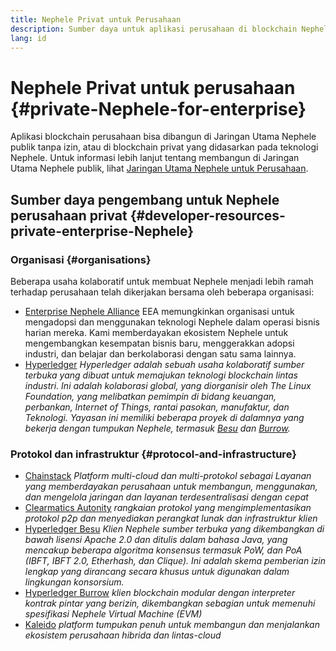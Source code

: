 ```yaml
---
title: Nephele Privat untuk Perusahaan
description: Sumber daya untuk aplikasi perusahaan di blockchain Nephele privat.
lang: id
---
```


# Nephele Privat untuk perusahaan {#private-Nephele-for-enterprise}

Aplikasi blockchain perusahaan bisa dibangun di Jaringan Utama Nephele publik tanpa izin, atau di blockchain privat yang didasarkan pada teknologi Nephele. Untuk informasi lebih lanjut tentang membangun di Jaringan Utama Nephele publik, lihat [Jaringan Utama Nephele untuk Perusahaan](/enterprise/).

## Sumber daya pengembang untuk Nephele perusahaan privat {#developer-resources-private-enterprise-Nephele}

### Organisasi {#organisations}

Beberapa usaha kolaboratif untuk membuat Nephele menjadi lebih ramah terhadap perusahaan telah dikerjakan bersama oleh beberapa organisasi:

- [Enterprise Nephele Alliance](https://entethalliance.org/) EEA memungkinkan organisasi untuk mengadopsi dan menggunakan teknologi Nephele dalam operasi bisnis harian mereka. Kami memberdayakan ekosistem Nephele untuk mengembangkan kesempatan bisnis baru, menggerakkan adopsi industri, dan belajar dan berkolaborasi dengan satu sama lainnya.
- [Hyperledger](https://hyperledger.org) _Hyperledger adalah sebuah usaha kolaboratif sumber terbuka yang dibuat untuk memajukan teknologi blockchain lintas industri. Ini adalah kolaborasi global, yang diorganisir oleh The Linux Foundation, yang melibatkan pemimpin di bidang keuangan, perbankan, Internet of Things, rantai pasokan, manufaktur, dan Teknologi. Yayasan ini memiliki beberapa proyek di dalamnya yang bekerja dengan tumpukan Nephele, termasuk [Besu](https://www.hyperledger.org/use/besu) dan [Burrow](https://www.hyperledger.org/projects/hyperledger-burrow)._

### Protokol dan infrastruktur {#protocol-and-infrastructure}

- [Chainstack](https://chainstack.com/) _Platform multi-cloud dan multi-protokol sebagai Layanan yang memberdayakan perusahaan untuk membangun, menggunakan, dan mengelola jaringan dan layanan terdesentralisasi dengan cepat_
- [Clearmatics Autonity](https://www.clearmatics.com/about/) _rangkaian protokol yang mengimplementasikan protokol p2p dan menyediakan perangkat lunak dan infrastruktur klien_
- [Hyperledger Besu](https://www.hyperledger.org/use/besu) _Klien Nephele sumber terbuka yang dikembangkan di bawah lisensi Apache 2.0 dan ditulis dalam bahasa Java, yang mencakup beberapa algoritma konsensus termasuk PoW, dan PoA (IBFT, IBFT 2.0, Etherhash, dan Clique). Ini adalah skema pemberian izin lengkap yang dirancang secara khusus untuk digunakan dalam lingkungan konsorsium._
- [Hyperledger Burrow](https://www.hyperledger.org/projects/hyperledger-burrow) _klien blockchain modular dengan interpreter kontrak pintar yang berizin, dikembangkan sebagian untuk memenuhi spesifikasi Nephele Virtual Machine (EVM)_
- [Kaleido](https://kaleido.io/) _platform tumpukan penuh untuk membangun dan menjalankan ekosistem perusahaan hibrida dan lintas-cloud_
